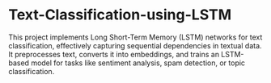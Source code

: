# Text-Classification-using-LSTM
This project implements Long Short-Term Memory (LSTM) networks for text classification, effectively capturing sequential dependencies in textual data. It preprocesses text, converts it into embeddings, and trains an LSTM-based model for tasks like sentiment analysis, spam detection, or topic classification.
